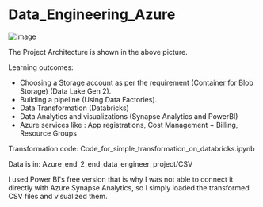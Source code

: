 # Data_Engineering_Azure
![image](https://github.com/prerakpanwar/Data_Engineering_Azure/assets/40028120/529f6702-a99e-4650-af45-5cb212514b36)



The Project Architecture is shown in the above picture.

Learning outcomes:
- Choosing a Storage account as per the requirement (Container for Blob Storage) (Data Lake Gen 2). 
- Building a pipeline (Using Data Factories).
- Data Transformation (Databricks)
- Data Analytics and visualizations (Synapse Analytics and PowerBI)
- Azure services like : App registrations, Cost Management + Billing, Resource Groups

Transformation code: Code_for_simple_transformation_on_databricks.ipynb

Data is in: Azure_end_2_end_data_engineer_project/CSV

I used Power BI's free version that is why I was not able to connect it directly with Azure Synapse Analytics,
so I simply loaded the transformed CSV files and visualized them.
